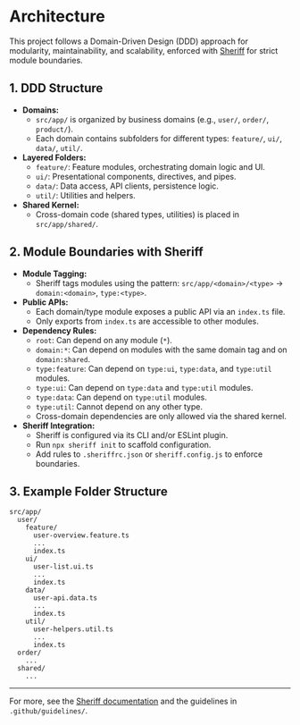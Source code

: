 # Architecture

This project follows a Domain-Driven Design (DDD) approach for modularity, maintainability, and scalability, enforced with [Sheriff](https://github.com/softarc-consulting/sheriff) for strict module boundaries.

## 1. DDD Structure

- **Domains:**
  - `src/app/` is organized by business domains (e.g., `user/`, `order/`, `product/`).
  - Each domain contains subfolders for different types: `feature/`, `ui/`, `data/`, `util/`.
- **Layered Folders:**
  - `feature/`: Feature modules, orchestrating domain logic and UI.
  - `ui/`: Presentational components, directives, and pipes.
  - `data/`: Data access, API clients, persistence logic.
  - `util/`: Utilities and helpers.
- **Shared Kernel:**
  - Cross-domain code (shared types, utilities) is placed in `src/app/shared/`.

## 2. Module Boundaries with Sheriff

- **Module Tagging:**
  - Sheriff tags modules using the pattern: `src/app/<domain>/<type>` → `domain:<domain>`, `type:<type>`.
- **Public APIs:**
  - Each domain/type module exposes a public API via an `index.ts` file.
  - Only exports from `index.ts` are accessible to other modules.
- **Dependency Rules:**
  - `root`: Can depend on any module (`*`).
  - `domain:*`: Can depend on modules with the same domain tag and on `domain:shared`.
  - `type:feature`: Can depend on `type:ui`, `type:data`, and `type:util` modules.
  - `type:ui`: Can depend on `type:data` and `type:util` modules.
  - `type:data`: Can depend on `type:util` modules.
  - `type:util`: Cannot depend on any other type.
  - Cross-domain dependencies are only allowed via the shared kernel.
- **Sheriff Integration:**
  - Sheriff is configured via its CLI and/or ESLint plugin.
  - Run `npx sheriff init` to scaffold configuration.
  - Add rules to `.sheriffrc.json` or `sheriff.config.js` to enforce boundaries.

## 3. Example Folder Structure

```text
src/app/
  user/
    feature/
      user-overview.feature.ts
      ...
      index.ts
    ui/
      user-list.ui.ts
      ...
      index.ts
    data/
      user-api.data.ts
      ...
      index.ts
    util/
      user-helpers.util.ts
      ...
      index.ts
  order/
    ...
  shared/
    ...
```

---

For more, see the [Sheriff documentation](https://sheriff.softarc.io/) and the guidelines in `.github/guidelines/`.
